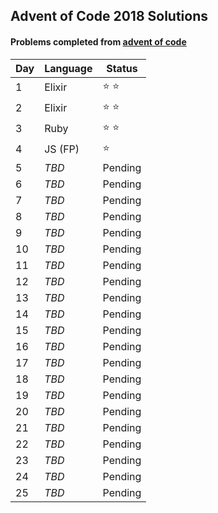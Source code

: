 ## Advent of Code 2018 Solutions
#### Problems completed from [advent of code](www.adventofcode.com)

| Day | Language | Status  |
|-----|----------|---------|
| 1   | Elixir   |  ⭐️ ⭐️   |
| 2   | Elixir   | ⭐️ ⭐️  |
| 3   | Ruby     | ⭐️ ⭐️   |
| 4   | JS (FP)   | ⭐️    |
| 5   | _TBD_    | Pending |
| 6   | _TBD_    | Pending |
| 7   | _TBD_    | Pending |
| 8   | _TBD_    | Pending |
| 9   | _TBD_    | Pending |
| 10  | _TBD_    | Pending |
| 11  | _TBD_    | Pending |
| 12  | _TBD_    | Pending |
| 13  | _TBD_    | Pending |
| 14  | _TBD_    | Pending |
| 15  | _TBD_    | Pending |
| 16  | _TBD_    | Pending |
| 17  | _TBD_    | Pending |
| 18  | _TBD_    | Pending |
| 19  | _TBD_    | Pending |
| 20  | _TBD_    | Pending |
| 21  | _TBD_    | Pending |
| 22  | _TBD_    | Pending |
| 23  | _TBD_    | Pending |
| 24  | _TBD_    | Pending |
| 25  | _TBD_    | Pending |
